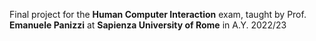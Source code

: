 Final project for the **Human Computer Interaction** exam, taught by Prof. **Emanuele Panizzi** at **Sapienza University of Rome** in A.Y. 2022/23
